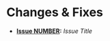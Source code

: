 Changes & Fixes
===============

* **[Issue NUMBER](https://github.com/wireddown/VIKit/issues/NUMBER):** *Issue Title*

